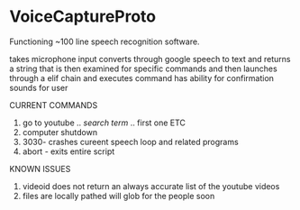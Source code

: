 # VoiceCaptureProto

Functioning ~100 line speech recognition software.

takes microphone input converts through google speech to text and returns a string that is then examined for specific commands and then launches through a elif chain
and executes command has ability for confirmation sounds for user

CURRENT COMMANDS

1. go to youtube .. *search term* .. first one ETC
2. computer shutdown
3. 3030- crashes cureent speech loop and related programs
4. abort - exits entire script

KNOWN ISSUES
1. videoid does not return an always accurate list of the youtube videos
2. files are locally pathed will glob for the people soon
